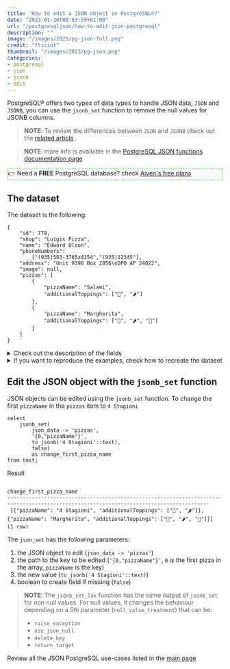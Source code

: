 ```yaml
---
title: 'How to edit a JSON object in PostgreSQL®?'
date: "2023-01-10T08:53:59+01:00"
url: "/postgresqljson/how-to-edit-json-postgresql"
description: ""
image: "/images/2023/pg-json-full.png"
credit: "ftisiot"
thumbnail: "/images/2023/pg-json.png"
categories:
- postgresql
- json
- jsonb
- edit
---
```


PostgreSQL® offers two types of data types to handle JSON data, `JSON` and `JSONB`, you can use the `jsonb_set` function to remove the null values for JSONB columns.

<!--more-->


> **NOTE**: To review the differences between `JSON` and `JSONB` check out the [related article](/postgresqljson/what-are-the-differences-json-jsonb-postgresql).

> **NOTE**: more info is available in the [PostgreSQL JSON functions documentation page](https://www.postgresql.org/docs/current/functions-json.html)

<p style="border:2px dotted #77dd77;"> 👉 Need a <b>FREE</b> PostgreSQL database? check <a href="https://go.aiven.io/francesco-signup">Aiven's free plans</a></p>

## The dataset

The dataset is the following:

```
{
    "id": 778,
    "shop": "Luigis Pizza",
    "name": "Edward Olson",
    "phoneNumbers":
        ["(935)503-3765x4154","(935)12345"],
    "address": "Unit 9398 Box 2056\nDPO AP 24022",
    "image": null,
    "pizzas": [
        {
            "pizzaName": "Salami",
            "additionalToppings": ["🥓", "🌶️"]
        },
        {
            "pizzaName": "Margherita",
            "additionalToppings": ["🍌", "🌶️", "🍍"]
        }
    ]
}
```

<details>
  <summary>Check out the description of the fields</summary>
The following examples use a pizza order dataset with an order having:

* `id`: 778
* `shop`: "Luigis Pizza"
* `name`: "Edward Olson"
* `phoneNumbers`:["(935)503-3765x4154","(935)12345"]
* `address`: "Unit 9398 Box 2056\nDPO AP 24022"
* `image`: null
* and two pizzas contained in the `pizzas` item:

```
[
    {
        "pizzaName": "Salami",
        "additionalToppings": ["🥓", "🌶️"]
    },
    {
        "pizzaName": "Margherita",
        "additionalToppings": ["🍌", "🌶️", "🍍"]
    }
]
```
</details>
<details>
  <summary>If you want to reproduce the examples, check how to recreate the dataset</summary>

It can be recreated with the following script:

```
create table test(id serial, json_data jsonb);

insert into test(json_data) values (
'{
    "id": 778,
    "shop": "Luigis Pizza",
    "name": "Edward Olson",
    "phoneNumbers":
        ["(935)503-3765x4154","(935)12345"],
    "address": "Unit 9398 Box 2056\nDPO AP 24022",
    "image": null,
    "pizzas": [
        {
            "pizzaName": "Salami",
            "additionalToppings": ["🥓", "🌶️"]
        },
        {
            "pizzaName": "Margherita",
            "additionalToppings": ["🍌", "🌶️", "🍍"]
        }
    ]
}');
```

</details>

## Edit the JSON object with the `jsonb_set` function

JSON objects can be edited using the `jsonb_set` function. To change the first `pizzaName` in the `pizzas` item to `4 Stagioni`

```
select
    jsonb_set(
        json_data -> 'pizzas',
        '{0,"pizzaName"}',
        to_jsonb('4 Stagioni'::text), 
        false)
        as change_first_pizza_name
from test;
```

Result

```
                                                        change_first_pizza_name
----------------------------------------------------------------------------------------------------------------------------------------
 [{"pizzaName": "4 Stagioni", "additionalToppings": ["🥓", "🌶️"]}, {"pizzaName": "Margherita", "additionalToppings": ["🍌", "🌶️", "🍍"]}]
(1 row)
```

The `json_set` has the following parameters:

1. the JSON object to edit (`json_data -> 'pizzas'`)
2. the path to the key to be edited (`'{0,"pizzaName"}'`, `0` is the first pizza in the array, `pizzaName` is the key)
3. the new value (`to_jsonb('4 Stagioni'::text)`)
4. boolean to create field if missing (`false`)

> **NOTE**: The `jsonb_set_lax` function has the same output of `jsonb_set` for non null values. For null values, it changes the behaviour depending on a 5th parameter (`null_value_treatment`) that can be:
>  * `raise_exception`
>  * `use_json_null`
>  * `delete_key`
>  * `return_target`


Review all the JSON PostgreSQL use-cases listed in the [main page](/postgresqljson/main)